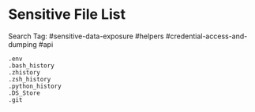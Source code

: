 # Sensitive File List

Search Tag: #sensitive-data-exposure #helpers #credential-access-and-dumping #api

```
.env
.bash_history
.zhistory
.zsh_history
.python_history
.DS_Store
.git
```